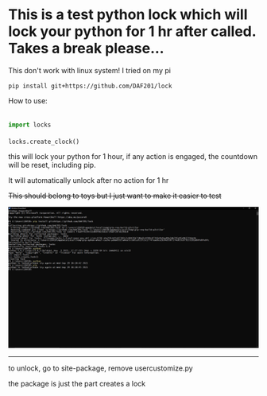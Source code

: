# This is a test python lock which will lock your python for 1 hr after called. Takes a break please...

This don't work with linux system! I tried on my pi

```
pip install git+https://github.com/DAF201/lock
```

How to use:

```python

import locks

locks.create_clock()

```

this will lock your python for 1 hour, if any action is engaged, the countdown will be reset, including pip.

It will automatically unlock after no action for 1 hr

~~This should belong to toys but I just want to make it easier to test~~

<img src='https://github.com/DAF201/locks/blob/main/locks/Screenshot%20(370).png'>

___

to unlock, go to site-package, remove usercustomize.py

the package is just the part creates a lock
